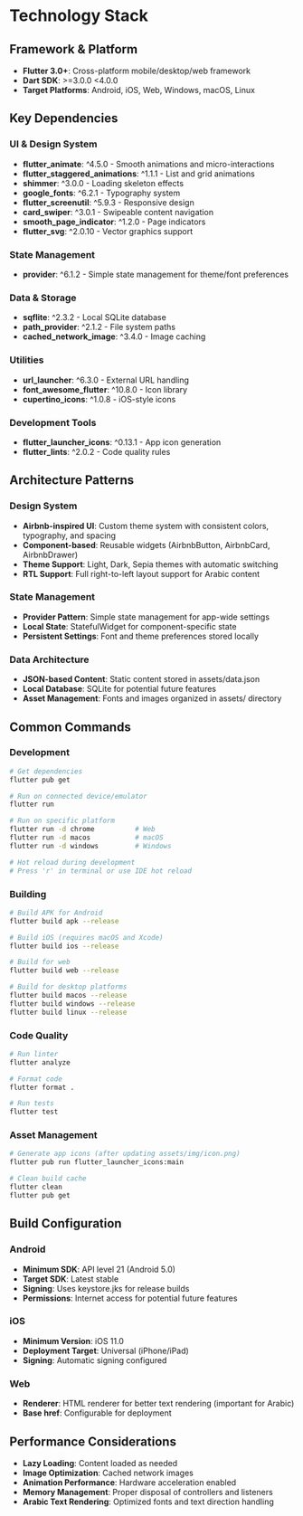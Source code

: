 # Technology Stack

## Framework & Platform
- **Flutter 3.0+**: Cross-platform mobile/desktop/web framework
- **Dart SDK**: >=3.0.0 <4.0.0
- **Target Platforms**: Android, iOS, Web, Windows, macOS, Linux

## Key Dependencies

### UI & Design System
- **flutter_animate**: ^4.5.0 - Smooth animations and micro-interactions
- **flutter_staggered_animations**: ^1.1.1 - List and grid animations
- **shimmer**: ^3.0.0 - Loading skeleton effects
- **google_fonts**: ^6.2.1 - Typography system
- **flutter_screenutil**: ^5.9.3 - Responsive design
- **card_swiper**: ^3.0.1 - Swipeable content navigation
- **smooth_page_indicator**: ^1.2.0 - Page indicators
- **flutter_svg**: ^2.0.10 - Vector graphics support

### State Management
- **provider**: ^6.1.2 - Simple state management for theme/font preferences

### Data & Storage
- **sqflite**: ^2.3.2 - Local SQLite database
- **path_provider**: ^2.1.2 - File system paths
- **cached_network_image**: ^3.4.0 - Image caching

### Utilities
- **url_launcher**: ^6.3.0 - External URL handling
- **font_awesome_flutter**: ^10.8.0 - Icon library
- **cupertino_icons**: ^1.0.8 - iOS-style icons

### Development Tools
- **flutter_launcher_icons**: ^0.13.1 - App icon generation
- **flutter_lints**: ^2.0.2 - Code quality rules

## Architecture Patterns

### Design System
- **Airbnb-inspired UI**: Custom theme system with consistent colors, typography, and spacing
- **Component-based**: Reusable widgets (AirbnbButton, AirbnbCard, AirbnbDrawer)
- **Theme Support**: Light, Dark, Sepia themes with automatic switching
- **RTL Support**: Full right-to-left layout support for Arabic content

### State Management
- **Provider Pattern**: Simple state management for app-wide settings
- **Local State**: StatefulWidget for component-specific state
- **Persistent Settings**: Font and theme preferences stored locally

### Data Architecture
- **JSON-based Content**: Static content stored in assets/data.json
- **Local Database**: SQLite for potential future features
- **Asset Management**: Fonts and images organized in assets/ directory

## Common Commands

### Development
```bash
# Get dependencies
flutter pub get

# Run on connected device/emulator
flutter run

# Run on specific platform
flutter run -d chrome          # Web
flutter run -d macos           # macOS
flutter run -d windows         # Windows

# Hot reload during development
# Press 'r' in terminal or use IDE hot reload
```

### Building
```bash
# Build APK for Android
flutter build apk --release

# Build iOS (requires macOS and Xcode)
flutter build ios --release

# Build for web
flutter build web --release

# Build for desktop platforms
flutter build macos --release
flutter build windows --release
flutter build linux --release
```

### Code Quality
```bash
# Run linter
flutter analyze

# Format code
flutter format .

# Run tests
flutter test
```

### Asset Management
```bash
# Generate app icons (after updating assets/img/icon.png)
flutter pub run flutter_launcher_icons:main

# Clean build cache
flutter clean
flutter pub get
```

## Build Configuration

### Android
- **Minimum SDK**: API level 21 (Android 5.0)
- **Target SDK**: Latest stable
- **Signing**: Uses keystore.jks for release builds
- **Permissions**: Internet access for potential future features

### iOS
- **Minimum Version**: iOS 11.0
- **Deployment Target**: Universal (iPhone/iPad)
- **Signing**: Automatic signing configured

### Web
- **Renderer**: HTML renderer for better text rendering (important for Arabic)
- **Base href**: Configurable for deployment

## Performance Considerations
- **Lazy Loading**: Content loaded as needed
- **Image Optimization**: Cached network images
- **Animation Performance**: Hardware acceleration enabled
- **Memory Management**: Proper disposal of controllers and listeners
- **Arabic Text Rendering**: Optimized fonts and text direction handling
